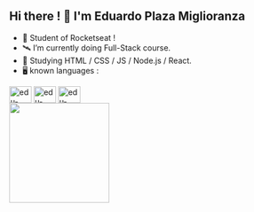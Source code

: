 ## Hi there ! 👋 I'm Eduardo Plaza Miglioranza

- 🚀 Student of Rocketseat !
- 🛰️ I’m currently doing Full-Stack course.
- 🔭 Studying HTML / CSS / JS / Node.js / React.
- 🖥️ known languages :
<div>
  <img align="center" alt="edu-CSS" height="30" width="40" src="https://cdn.jsdelivr.net/gh/devicons/devicon@latest/icons/css3/css3-original.svg" />
  <img align="center" alt="edu-CSS" height="30" width="40" src="https://cdn.jsdelivr.net/gh/devicons/devicon@latest/icons/python/python-original.svg" />
  <img align="center" alt="edu-CSS" height="30" width="40" src="https://cdn.jsdelivr.net/gh/devicons/devicon@latest/icons/css3/css3-original.svg" " />
</div>
  


  <div>
    <img height="180em" src="https://github-readme-stats.vercel.app/api/top-langs/?username=EduMiglioranza&layout=compact&langs_count=16&theme=dark"/>
  </div>


